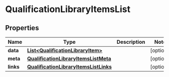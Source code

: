 

# QualificationLibraryItemsList


## Properties

| Name | Type | Description | Notes |
|------------ | ------------- | ------------- | -------------|
|**data** | [**List&lt;QualificationLibraryItem&gt;**](QualificationLibraryItem.md) |  |  [optional] |
|**meta** | [**QualificationLibraryItemsListMeta**](QualificationLibraryItemsListMeta.md) |  |  [optional] |
|**links** | [**QualificationLibraryItemsListLinks**](QualificationLibraryItemsListLinks.md) |  |  [optional] |




